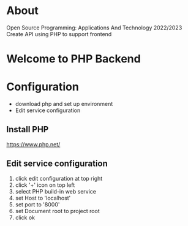 # About
Open Source Programming: Applications And Technology 2022/2023\
Create API using PHP to support frontend

# Welcome to PHP Backend


# Configuration

- download php and set up environment
- Edit service configuration

## Install PHP

https://www.php.net/

## Edit service configuration

1) click edit configuration at top right
2) click '+' icon on top left
3) select PHP build-in web service
4) set Host to 'localhost'
5) set port to '8000'
6) set Document root to project root
7) click ok
